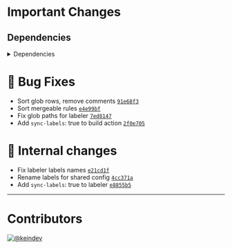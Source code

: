 # Important Changes

## Dependencies

<details>
<summary>Dependencies</summary>

- Bumped **[standard-shared-config](https://www.npmjs.com/package/standard-shared-config/v/0.12.1)** from `0.12.0` to `0.12.1`

</details>

# :bug: Bug Fixes

- Sort glob rows, remove comments [`91e68f3`](https://github.com/tagproject/ts-package-shared-config/commit/91e68f3a64dbe785f55286b554ccd11f14260b97)
- Sort mergeable rules [`e4e99bf`](https://github.com/tagproject/ts-package-shared-config/commit/e4e99bfb4368596bbb9a98b241b99f3fca769e41)
- Fix glob paths for labeler [`7ed8147`](https://github.com/tagproject/ts-package-shared-config/commit/7ed8147e2e772a007f8e8d40bad0376abec9d17a)
- Add `sync-labels`: true to build action [`2f0e705`](https://github.com/tagproject/ts-package-shared-config/commit/2f0e70528e2312dfb9cea48757dfca43a9cce17d)

# :memo: Internal changes

- Fix labeler labels names [`e21cd1f`](https://github.com/tagproject/ts-package-shared-config/commit/e21cd1fba401f4d155611c43d1f568864ea27b66)
- Rename labels for shared config [`4cc371a`](https://github.com/tagproject/ts-package-shared-config/commit/4cc371adc0a55d5f1a398a4f576e6b019a25d8ec)
- Add `sync-labels`: true to labeler [`e8855b5`](https://github.com/tagproject/ts-package-shared-config/commit/e8855b58b25346befaf8a5160439a7211401938a)

---

# Contributors

[![@keindev](https://avatars.githubusercontent.com/u/4527292?v=4&s=40)](https://github.com/keindev)
